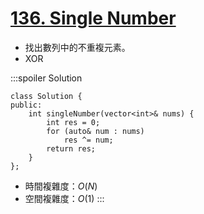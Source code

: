 # [136\. Single Number](https://leetcode.com/problems/single-number/)

- 找出數列中的不重複元素。
- XOR

:::spoiler Solution
```cpp=
class Solution {
public:
    int singleNumber(vector<int>& nums) {
        int res = 0;
        for (auto& num : nums)
            res ^= num;
        return res;
    }
};
```
- 時間複雜度：$O(N)$
- 空間複雜度：$O(1)$
:::
